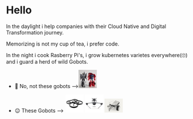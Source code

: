 # Hello

In the daylight i help companies with their Cloud Native and Digital Transformation journey.

Memorizing is not my cup of tea, i prefer code.

In the night i cook Rasberry Pi's, i grow kubernetes varietes everywhere(🙄) and i guard a herd of wild Gobots.

- 🤔 No, not these gobots -->![photo](assets/gobots.jpg)

- 😉 These Gobots -->
![photo](assets/gobot1.jpg)
![photo](assets/gobot2.jpg)
![photo](assets/gobot3.jpg)


